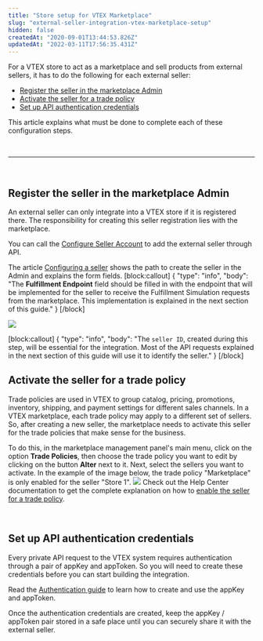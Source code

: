 ```yaml
---
title: "Store setup for VTEX Marketplace"
slug: "external-seller-integration-vtex-marketplace-setup"
hidden: false
createdAt: "2020-09-01T13:44:53.826Z"
updatedAt: "2022-03-11T17:56:35.431Z"
---
```

For a VTEX store to act as a marketplace and sell products from external sellers, it has to do the following for each external seller:

- [Register the seller in the marketplace Admin](#register-the-seller-in-the-marketplace-admin)
- [Activate the seller for a trade policy](#activate-the-seller-for-a-trade-policy)
- [Set up API authentication credentials](#set-up-api-authentication-credentials)

This article explains what must be done to complete each of these configuration steps.

<br>

---

<br>

## Register the seller in the marketplace Admin

An external seller can only integrate into a VTEX store if it is registered there. The responsibility for creating this seller registration lies with the marketplace.

You can call the [Configure Seller Account](https://developers.vtex.com/vtex-rest-api/reference/upsertsellerrequest) to add the external seller through API.

The article [Configuring a seller](https://help.vtex.com/en/tutorial/configuring-the-seller--tutorials_392) shows the path to create the seller in the Admin and explains the form fields.
[block:callout]
{
  "type": "info",
  "body": "The **Fulfillment Endpoint** field should be filled in with the endpoint that will be implemented for the seller to receive the Fulfillment Simulation requests from the marketplace. This implementation is explained in the next section of this guide."
}
[/block]

![](https://cdn.jsdelivr.net/gh/vtexdocs/dev-portal-content@readme-docs/docs/guides/Integration%20Guides/external-seller-integration-guide/32d3648-ffm-endpoint_36.png)

[block:callout]
{
  "type": "info",
  "body": "The `seller ID`, created during this step, will be essential for the integration. Most of the API requests explained in the next section of this guide will use it to identify the seller."
}
[/block]
<br>

## Activate the seller for a trade policy

Trade policies are used in VTEX to group catalog, pricing, promotions, inventory, shipping, and payment settings for different sales channels. In a VTEX marketplace, each trade policy may apply to a different set of sellers. So, after creating a new seller, the marketplace needs to activate this seller for the trade policies that make sense for the business.

To do this, in the marketplace management panel's main menu, click on the option **Trade Policies**, then choose the trade policy you want to edit by clicking on the button **Alter** next to it. Next, select the sellers you want to activate. In the example of the image below, the trade policy "Marketplace" is only enabled for the seller "Store 1".
![](https://cdn.jsdelivr.net/gh/vtexdocs/dev-portal-content@readme-docs/docs/guides/Integration%20Guides/external-seller-integration-guide/27999ef-seller-trade-policy_51.png)
Check out the Help Center documentation to get the complete explanation on how to [enable the seller for a trade policy](https://help.vtex.com/en/tutorial/configuring-the-seller--tutorials_392#editing-the-trade-policy).

<br>

## Set up API authentication credentials

Every private API request to the VTEX system requires authentication through a pair of appKey and appToken. So you will need to create these credentials before you can start building the integration.

Read the [Authentication guide](https://developers.vtex.com/docs/getting-started-authentication#section-creating-the-appkey-and-apptoken) to learn how to create and use the appKey and appToken.

Once the authentication credentials are created, keep the appKey / appToken pair stored in a safe place until you can securely share it with the external seller.
